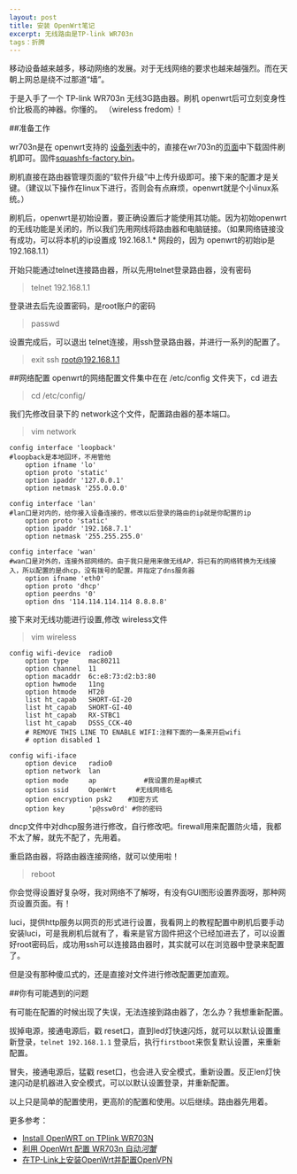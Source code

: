 ```yaml
---
layout: post
title: 安装 OpenWrt笔记
excerpt: 无线路由是TP-link WR703n
tags：折腾
---
```


移动设备越来越多，移动网络的发展。对于无线网络的要求也越来越强烈。而在天朝上网总是绕不过那道“墙”。

于是入手了一个 TP-link WR703n 无线3G路由器。刷机 openwrt后可立刻变身性价比极高的神器。你懂的。
（wireless fredom）!

##准备工作

wr703n是在 openwrt支持的 [设备列表](http://wiki.openwrt.org/toh/start)中的，直接在wr703n的[页面](http://wiki.openwrt.org/toh/tp-link/tl-wr703n)中下载固件刷机即可。固件[squashfs-factory.bin](http://downloads.openwrt.org/attitude_adjustment/12.09-beta/ar71xx/generic/openwrt-ar71xx-generic-tl-wr703n-v1-squashfs-factory.bin)。

刷机直接在路由器管理页面的“软件升级”中上传升级即可。接下来的配置才是关键。（建议以下操作在linux下进行，否则会有点麻烦，openwrt就是个小linux系统。）

刷机后，openwrt是初始设置，要正确设置后才能使用其功能。因为初始openwrt的无线功能是关闭的，所以我们先用网线将路由器和电脑链接。（如果网络链接没有成功，可以将本机的ip设置成 192.168.1.* 网段的，因为 openwrt的初始ip是192.168.1.1）

开始只能通过telnet连接路由器，所以先用telnet登录路由器，没有密码
> telnet 192.168.1.1

登录进去后先设置密码，是root账户的密码
> passwd

设置完成后，可以退出 telnet连接，用ssh登录路由器，并进行一系列的配置了。
> exit
> ssh root@192.168.1.1

##网络配置
openwrt的网络配置文件集中在在 /etc/config 文件夹下，cd 进去
> cd  /etc/config/

我们先修改目录下的 network这个文件，配置路由器的基本端口。
> vim network

	config interface 'loopback'
	#loopback是本地回环，不用管他
		option ifname 'lo'
		option proto 'static'
		option ipaddr '127.0.0.1'
		option netmask '255.0.0.0' 

	config interface 'lan'
	#lan口是对内的，给你接入设备连接的，修改以后登录的路由的ip就是你配置的ip
		option proto 'static'
		option ipaddr '192.168.7.1'
		option netmask '255.255.255.0'

	config interface 'wan' 
	#wan口是对外的，连接外部网络的。由于我只是用来做无线AP，将已有的网络转换为无线接入，所以配置的是dhcp，没有拨号的配置。并指定了dns服务器
		option ifname 'eth0'
		option proto 'dhcp'
		option peerdns '0'
		option dns '114.114.114.114 8.8.8.8'

接下来对无线功能进行设置,修改 wireless文件
> vim wireless

	config wifi-device  radio0
		option type     mac80211
		option channel  11
		option macaddr	6c:e8:73:d2:b3:80
		option hwmode	11ng
		option htmode	HT20
		list ht_capab	SHORT-GI-20
		list ht_capab	SHORT-GI-40
		list ht_capab	RX-STBC1
		list ht_capab	DSSS_CCK-40
		# REMOVE THIS LINE TO ENABLE WIFI:注释下面的一条来开启wifi
		# option disabled 1

	config wifi-iface
		option device   radio0
		option network  lan
		option mode     ap            #我设置的是ap模式         
		option ssid     OpenWrt     #无线网络名
		option encryption psk2    #加密方式
		option key      'p@ssw0rd' #你的密码


dncp文件中对dhcp服务进行修改，自行修改吧。firewall用来配置防火墙，我都不太了解，就先不配了，先用着。

重启路由器，将路由器连接网络，就可以使用啦！
>reboot

你会觉得设置好复杂呀，我对网络不了解呀，有没有GUI图形设置界面呀，那种网页设置页面。有！

luci，提供http服务以网页的形式进行设置，我看网上的教程配置中刷机后要手动安装luci，可是我刷机后就有了，看来是官方固件把这个已经加进去了，可以设置好root密码后，成功用ssh可以连接路由器时，其实就可以在浏览器中登录来配置了。

但是没有那种傻瓜式的，还是直接对文件进行修改配置更加直观。



##你有可能遇到的问题

有可能在配置的时候出现了失误，无法连接到路由器了，怎么办？我想重新配置。

拔掉电源，接通电源后，戳 reset口，直到led灯快速闪烁，就可以以默认设置重新登录，`telnet 192.168.1.1` 登录后，执行`firstboot`来恢复默认设置，来重新配置。

冒失，接通电源后，猛戳 reset口，也会进入安全模式，重新设置。反正len灯快速闪动是机器进入安全模式，可以以默认设置登录，并重新配置。



以上只是简单的配置使用，更高阶的配置和使用。以后继续。路由器先用着。


更多参考：
* [Install OpenWRT on TPlink WR703N](http://wiki.xinchejian.com/wiki/Install_OpenWRT_on_TPlink_WR703N)
* [利用 OpenWrt 配置 WR703n 自动*河蟹*](http://blog.pinepara.info/tech/flash-openwrt-on-wr703n/)
* [在TP-Link上安装OpenWrt并配置OpenVPN](http://blog.zhen9ao.me/blog/2012/04/10/how-to-config-openwrt-with-openvpn-on-tp-link-wr703n/)







